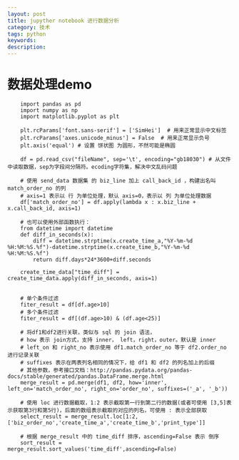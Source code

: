 ```yaml
---
layout: post
title: jupyther notebook 进行数据分析
category: 技术
tags: python
keywords:
description:
---
```


# 数据处理demo

        import pandas as pd
        import numpy as np
        import matplotlib.pyplot as plt

        plt.rcParams['font.sans-serif'] = ['SimHei']  # 用来正常显示中文标签
        plt.rcParams['axes.unicode_minus'] = False  # 用来正常显示负号
        plt.axis('equal') # 设置 饼状图 为圆形，不然可能是椭圆

        df = pd.read_csv("fileName", sep='\t', encoding="gb18030") # 从文件中读取数据，sep为字段间分隔符。ecoding字符集，解决中文乱码问题

        # 使用 send_data 数据集 的 biz_line 加上 call_back_id ，构建出名叫 match_order_no 的列
        # axis=1 表示以 行 为单位处理，默认 axis=0，表示以 列 为单位处理数据
        df['match_order_no'] = df.apply(lambda x : x.biz_line + x.call_back_id, axis=1)

        # 也可以使用外部函数执行：
        from datetime import datetime
        def diff_in_seconds(x):
            diff = datetime.strptime(x.create_time_a,"%Y-%m-%d %H:%M:%S.%f")-datetime.strptime(x.create_time_b,"%Y-%m-%d %H:%M:%S.%f")
            return diff.days*24*3600+diff.seconds

        create_time_data["time_diff"] = create_time_data.apply(diff_in_seconds, axis=1)


        # 单个条件过滤
        fiter_result = df[df.age>10]
        # 多个条件过滤
        fiter_result = df[(df.age>10) & (df.age<25)]

        # 将df1和df2进行关联，类似与 sql 的 join 语法，
        # how 表示 join方式，支持 inner， left，right，outer。默认是 inner
        # left_on 和 right_no 表示使用 df1.match_order_no 等于 df2.order_no 进行记录关联
        # suffixes 表示在两表列名相同的情况下，给 df1 和 df2 的列名加上的后缀
        # 其他参数，参考接口文档：http://pandas.pydata.org/pandas-docs/stable/generated/pandas.DataFrame.merge.html
        merge_result = pd.merge(df1, df2, how='inner', left_on='match_order_no', right_on='order_no', suffixes=('_a', '_b'))

        # 使用 loc 进行数据截取，1:2 表示截取第一行到第二行的数据(或者可使用 [3,5]表示获取第3行和第5行)，后面的数组表示截取的对应的列名，可使用 : 表示全部获取
        select_result = merge_result.loc[1:2,['biz_order_no','create_time_a','create_time_b','print_type']]

        # 根据 merge_result 中的 time_diff 排序，ascending=False 表示 倒序
        sort_result = merge_result.sort_values('time_diff',ascending=False)
